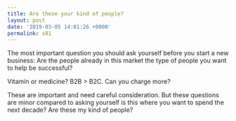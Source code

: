 ```yaml
---
title: Are these your kind of people?
layout: post
date: '2019-03-05 14:01:26 +0000'
permalink: s81
---
```

The most important question you should ask yourself before you start a new business: Are the people already in this market the type of people you want to help be successful? 

<!--more-->

Vitamin or medicine? B2B > B2C. Can you charge more? 

These are important and need careful consideration. But these questions are minor compared to asking yourself is this where you want to spend the next decade? Are these my kind of people?

